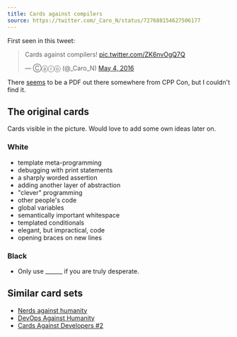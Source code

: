 ```yaml
---
title: Cards against compilers
source: https://twitter.com/_Caro_N/status/727688154627506177
---
```


First seen in this tweet:

<blockquote class="twitter-tweet" data-lang="en"><p lang="en" dir="ltr">Cards against compilers! <a href="https://t.co/ZK6nvOgQ7Q">pic.twitter.com/ZK6nvOgQ7Q</a></p>&mdash; Ⓒⓐⓡⓞ (@_Caro_N) <a href="https://twitter.com/_Caro_N/status/727688154627506177">May 4, 2016</a></blockquote> <script async src="//platform.twitter.com/widgets.js" charset="utf-8"></script>

There [seems](https://twitter.com/_Caro_N/status/728749777999925248) to be a PDF out there somewhere from CPP Con, but I couldn't find it.

## The original cards

Cards visible in the picture. Would love to add some own ideas later on.

### White

- template meta-programming
- debugging with print statements
- a sharply worded assertion
- adding another layer of abstraction
- "clever" programming
- other people's code
- global variables
- semantically important whitespace
- templated conditionals
- elegant, but impractical, code
- opening braces on new lines

### Black

- Only use \______ if you are truly desperate.

## Similar card sets

- [Nerds against humanity](http://www.laurieneilsen.com/nah.html)
- [DevOps Against Humanity](https://github.com/bridgetkromhout/devops-against-humanity)
- [Cards Against Developers #2](https://www.cardcastgame.com/browse/deck/3FAGW)
